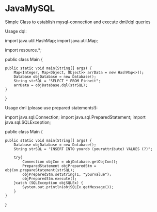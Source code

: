 # JavaMySQL
Simple Class to establish mysql-connection and execute dml/dql queries

Usage dql:

import java.util.HashMap;
import java.util.Map;

import resource.*;

public class Main {

	public static void main(String[] args) {
		Map<Integer, Map<Object, Object>> arrData = new HashMap<>();
		Database objDatabase = new Database();
		String strSQL = "SELECT * FROM Einheit";
		arrData = objDatabase.dql(strSQL);
	}
}

Usage dml (please use prepared statements!):

import java.sql.Connection;
import java.sql.PreparedStatement;
import java.sql.SQLException;

public class Main {

	public static void main(String[] args) {
		Database objDatabase = new Database();
		String strSQL = "INSERT INTO yourdb (yourattribute) VALUES (?)";
	
		try{
			Connection objCon = objDatabase.getObjCon();
			PreparedStatement objPreparedStm = objCon.prepareStatement(strSQL);
			objPreparedStm.setString(1, "yourvalue");
			objPreparedStm.execute();
		}catch (SQLException objSQLEx) {
			System.out.println(objSQLEx.getMessage());
		}
	}
}


